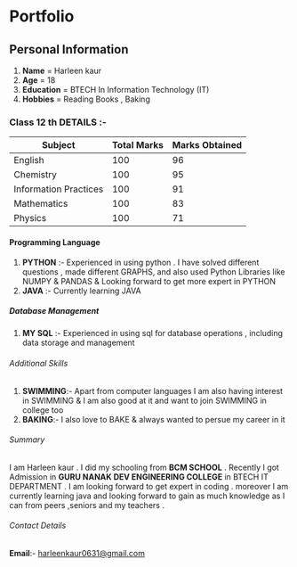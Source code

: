 # Portfolio

## Personal Information 

1. **Name** = Harleen kaur
2. **Age** = 18
3. **Education** = BTECH In Information Technology (IT)
4. **Hobbies** = Reading Books , Baking

### Class 12 th DETAILS :-

|**Subject**|**Total Marks**|**Marks Obtained**|
| ----------- | ----------- | ----------- |
|English|100|96|
|Chemistry|100|95|
|Information Practices|100|91|
|Mathematics|100|83|
|Physics|100|71|

#### Programming Language
1. **PYTHON** :-   Experienced in using python . I have solved different questions , made  different GRAPHS, and also used Python Libraries like NUMPY & PANDAS & Looking forward to get more expert in PYTHON
2.  **JAVA**  :-  Currently learning JAVA

##### Database Management 
1. **MY SQL** :- Experienced in using sql for database operations , including data storage and management

###### Additional Skills 
1. **SWIMMING**:- Apart from computer languages I  am also having interest in SWIMMING & I am also good at it and want to join SWIMMING in college too
2.  **BAKING**:- I also love to BAKE & always wanted to persue my career in it
###### Summary
 I am Harleen kaur . I  did my schooling from **BCM SCHOOL** . Recently I got Admission in **GURU NANAK DEV ENGINEERING COLLEGE** in BTECH IT DEPARTMENT . I am looking forward to get expert in coding . moreover I am currently learning java and looking forward to gain as much knowledge as I  can from peers ,seniors and my teachers .
 ###### Contact Details 
 **Email**:- harleenkaur0631@gmail.com
     
